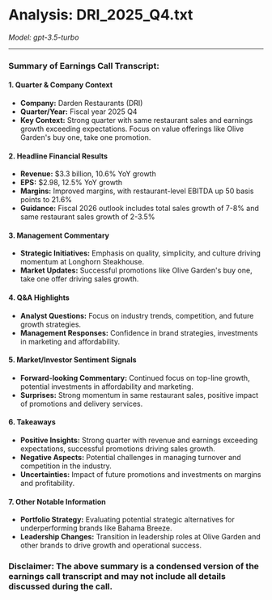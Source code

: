 # Analysis: DRI_2025_Q4.txt

*Model: gpt-3.5-turbo*

---

### Summary of Earnings Call Transcript:

#### 1. **Quarter & Company Context**
- **Company:** Darden Restaurants (DRI)
- **Quarter/Year:** Fiscal year 2025 Q4
- **Key Context:** Strong quarter with same restaurant sales and earnings growth exceeding expectations. Focus on value offerings like Olive Garden's buy one, take one promotion.

#### 2. **Headline Financial Results**
- **Revenue:** $3.3 billion, 10.6% YoY growth
- **EPS:** $2.98, 12.5% YoY growth
- **Margins:** Improved margins, with restaurant-level EBITDA up 50 basis points to 21.6%
- **Guidance:** Fiscal 2026 outlook includes total sales growth of 7-8% and same restaurant sales growth of 2-3.5%

#### 3. **Management Commentary**
- **Strategic Initiatives:** Emphasis on quality, simplicity, and culture driving momentum at Longhorn Steakhouse.
- **Market Updates:** Successful promotions like Olive Garden's buy one, take one offer driving sales growth.

#### 4. **Q&A Highlights**
- **Analyst Questions:** Focus on industry trends, competition, and future growth strategies.
- **Management Responses:** Confidence in brand strategies, investments in marketing and affordability.

#### 5. **Market/Investor Sentiment Signals**
- **Forward-looking Commentary:** Continued focus on top-line growth, potential investments in affordability and marketing.
- **Surprises:** Strong momentum in same restaurant sales, positive impact of promotions and delivery services.

#### 6. **Takeaways**
- **Positive Insights:** Strong quarter with revenue and earnings exceeding expectations, successful promotions driving sales growth.
- **Negative Aspects:** Potential challenges in managing turnover and competition in the industry.
- **Uncertainties:** Impact of future promotions and investments on margins and profitability.

#### 7. **Other Notable Information**
- **Portfolio Strategy:** Evaluating potential strategic alternatives for underperforming brands like Bahama Breeze.
- **Leadership Changes:** Transition in leadership roles at Olive Garden and other brands to drive growth and operational success.

### Disclaimer: The above summary is a condensed version of the earnings call transcript and may not include all details discussed during the call.